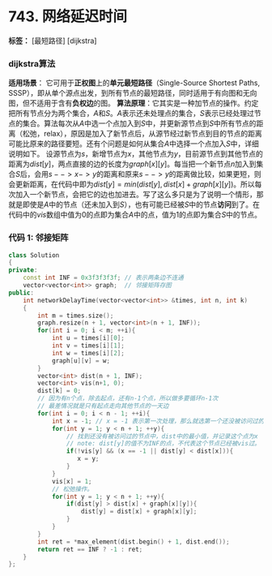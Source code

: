 # 743. 网络延迟时间

**标签：** [最短路径] [dijkstra]

### dijkstra算法
**适用场景**： 它可用于**正权图**上的**单元最短路径**（Single-Source Shortest Paths, SSSP），即从单个源点出发，到所有节点的最短路径，同时适用于有向图和无向图，但不适用于含有**负权边**的图。
**算法原理**：它其实是一种加节点的操作。约定把所有节点分为两个集合，$A$和$S$。$A$表示还未处理点的集合，$S$表示已经处理过节点的集合。算法每次从$A$中选一个点加入到$S$中，并更新源节点到$S$中所有节点的距离（松弛，relax），原因是加入了新节点后，从源节经过新节点到目的节点的距离可能比原来的路径要短。还有个问题是如何从集合$A$中选择一个点加入$S$中，详细说明如下。
设源节点为$s$，新增节点为$x$，其他节点为$y$，目前源节点到其他节点的距离为$dist[y]$，两点直接的边的长度为$graph[x][y]$。每当把一个新节点$n$加入到集合$S$后，会用$s-->x->y$的距离和原来$s-->y$的距离做比较，如果更短，则会更新距离，在代码中即为$dist[y] = min(dist[y], dist[x] + graph[x][y])$。所以每次加入一个新节点，会把它的边也加进去。写了这么多只是为了说明一个情形，那就是即使是$A$中的节点（还未加入到$S$），也有可能已经被$S$中的节点**访问**到了。在代码中的$vis$数组中值为0的点即为集合$A$中的点，值为1的点即为集合$S$中的节点。


### 代码 1: 邻接矩阵
```c++
class Solution
{
private:
    const int INF = 0x3f3f3f3f; // 表示两条边不连通
    vector<vector<int>> graph;  // 邻接矩阵存图
public:
    int networkDelayTime(vector<vector<int>> &times, int n, int k)
    {
        int m = times.size();
        graph.resize(n + 1, vector<int>(n + 1, INF));
        for(int i = 0; i < m; ++i){
            int u = times[i][0];
            int v = times[i][1];
            int w = times[i][2];
            graph[u][v] = w;
        }
        vector<int> dist(n + 1, INF);
        vector<int> vis(n+1, 0);
        dist[k] = 0;
        // 因为有n个点，除去起点，还有n-1个点，所以做多要循环n-1次
        // 最差情况就是只有起点走向其他节点的一天边
        for(int i = 0; i < n - 1; ++i){
            int x = -1; // x = -1 表示第一次处理，那么就选第一个还没被访问过的节点
            for(int y = 1; y < n + 1; ++y){ 
                // 找到还没有被访问过的节点中，dist中的最小值，并记录这个点为x
                // note: dist[y]的值不为INF的点，不代表这个节点已经被vis过。
                if(!vis[y] && (x == -1 || dist[y] < dist[x])){
                   x = y; 
                }
            }
            vis[x] = 1;
            // 松弛操作。
            for(int y = 1; y < n + 1; ++y){
                if(dist[y] > dist[x] + graph[x][y]){
                    dist[y] = dist[x] + graph[x][y];
                }
            }
        }
        int ret = *max_element(dist.begin() + 1, dist.end());
        return ret == INF ? -1 : ret;
    }
};
```